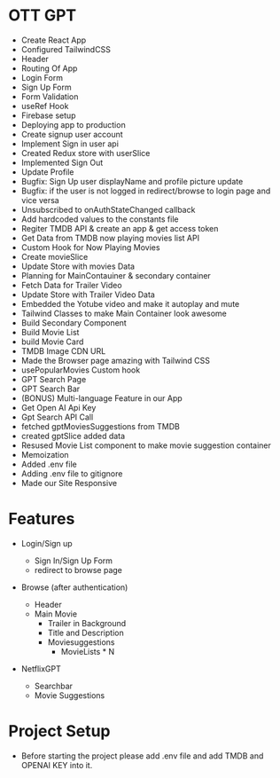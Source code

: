 # OTT GPT

- Create React App
- Configured TailwindCSS
- Header
- Routing Of App
- Login Form
- Sign Up Form
- Form Validation
- useRef Hook
- Firebase setup
- Deploying app to production
- Create signup user account
- Implement Sign in user api
- Created Redux store with userSlice
- Implemented Sign Out
- Update Profile
- Bugfix: Sign Up user displayName and profile picture update
- Bugfix: if the user is not logged in redirect/browse to login page and vice versa
- Unsubscribed to onAuthStateChanged callback
- Add hardcoded values to the constants file
- Regiter TMDB API & create an app & get access token
- Get Data from TMDB now playing movies list API
- Custom Hook for Now Playing Movies
- Create movieSlice
- Update Store with movies Data
- Planning for MainContauiner & secondary container
- Fetch Data for Trailer Video
- Update Store with Trailer Video Data
- Embedded the Yotube video and make it autoplay and mute
- Tailwind Classes to make Main Container look awesome
- Build Secondary Component
- Build Movie List
- build Movie Card
- TMDB Image CDN URL
- Made the Browser page amazing with Tailwind CSS
- usePopularMovies Custom hook
- GPT Search Page
- GPT Search Bar
- (BONUS) Multi-language Feature in our App
- Get Open AI Api Key
- Gpt Search API Call
- fetched gptMoviesSuggestions from TMDB
- created gptSlice added data
- Resused Movie List component to make movie suggestion container
- Memoization
- Added .env file
- Adding .env file to gitignore
- Made our Site Responsive

# Features

- Login/Sign up
    - Sign In/Sign Up Form
    - redirect to browse page

- Browse (after authentication) 
    - Header
    - Main Movie
        - Trailer in Background
        - Title and Description
        - Moviesuggestions
            - MovieLists * N

- NetflixGPT
    - Searchbar
    - Movie Suggestions

# Project Setup

- Before starting the project please add .env file and add TMDB and OPENAI KEY into it.